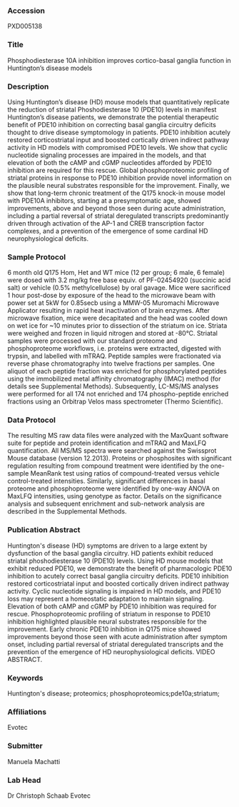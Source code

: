 ### Accession
PXD005138

### Title
Phosphodiesterase 10A inhibition improves cortico-basal ganglia function in Huntington’s disease models

### Description
Using Huntington’s disease (HD) mouse models that quantitatively replicate the reduction of striatal Phoshodiesterase 10 (PDE10) levels in manifest Huntington’s disease patients, we demonstrate the potential therapeutic benefit of PDE10 inhibition on correcting basal ganglia circuitry deficits thought to drive disease symptomology in patients. PDE10 inhibition acutely restored corticostriatal input and boosted cortically driven indirect pathway activity in HD models with compromised PDE10 levels.  We show that cyclic nucleotide signaling processes are impaired in the models, and that elevation of both the cAMP and cGMP nucleotides afforded by PDE10 inhibition are required for this rescue. Global phosphoproteomic profiling of striatal proteins in response to PDE10 inhibition provide novel information on the plausible neural substrates responsible for the improvement.  Finally, we show that long-term chronic treatment of the Q175 knock-in mouse model with PDE10A inhibitors, starting at a presymptomatic age, showed improvements, above and beyond those seen during acute administration, including a partial reversal of striatal deregulated transcripts predominantly driven through activation of the AP-1 and CREB transcription factor complexes, and a prevention of the emergence of some cardinal HD neurophysiological deficits.

### Sample Protocol
6 month old Q175 Hom, Het and WT mice (12 per group; 6 male, 6 female) were dosed with 3.2 mg/kg free base equiv. of PF-02454920 (succinic acid salt) or vehicle (0.5% methylcellulose) by oral gavage.  Mice were sacrificed 1 hour post-dose  by exposure of the head to the microwave beam with power set at 5kW for 0.85secb using a MMW-05 Muromachi Microwave Applicator resulting in rapid heat inactivation of brain enzymes. After microwave fixation, mice were decapitated and the head was cooled down on wet ice for ~10 minutes prior to dissection of the striatum on ice. Striata were weighed and frozen in liquid nitrogen and stored at -80°C. Striatal samples were processed with our standard proteome and phosphoproteome workflows, i.e. proteins were extracted, digested with trypsin, and labelled with mTRAQ. Peptide samples were fractionated via reverse phase chromatography into twelve fractions per samples. One aliquot of each peptide fraction was enriched for phosphorylated peptides using the immobilized metal affinity chromatography (IMAC) method (for details see Supplemental Methods). Subsequently, LC-MS/MS analyses were performed for all 174 not enriched and 174 phospho-peptide enriched fractions using an Orbitrap Velos mass spectrometer (Thermo Scientific).

### Data Protocol
The resulting MS raw data files were analyzed with the MaxQuant software suite for peptide and protein identification and mTRAQ and MaxLFQ quantification. All MS/MS spectra were searched against the Swissprot Mouse database (version 12.2013).   Proteins or phosphosites with significant regulation resulting from compound treatment were identified by the one-sample MeanRank test using ratios of compound-treated versus vehicle control-treated intensities. Similarly, significant differences in basal proteome and phosphoproteome were identified by one-way ANOVA on MaxLFQ intensities, using genotype as factor. Details on the significance analysis and subsequent enrichment and sub-network analysis are described in the Supplemental Methods.

### Publication Abstract
Huntington's disease (HD) symptoms are driven to a&#xa0;large extent by dysfunction of the basal ganglia circuitry. HD patients exhibit reduced striatal phoshodiesterase 10 (PDE10) levels. Using HD mouse models that exhibit reduced PDE10, we demonstrate&#xa0;the benefit of pharmacologic PDE10 inhibition to&#xa0;acutely correct basal ganglia circuitry deficits. PDE10 inhibition restored corticostriatal input and boosted cortically driven indirect pathway activity. Cyclic nucleotide signaling is impaired in HD models, and PDE10 loss may represent a homeostatic adaptation to maintain signaling. Elevation of both cAMP and cGMP by PDE10 inhibition was required for rescue. Phosphoproteomic profiling of striatum in response to PDE10 inhibition highlighted plausible neural substrates responsible for the improvement. Early chronic PDE10 inhibition in Q175 mice showed improvements beyond those seen with acute administration after symptom onset, including partial reversal of striatal deregulated transcripts and the prevention of the emergence of HD neurophysiological deficits. VIDEO ABSTRACT.

### Keywords
Huntington's disease; proteomics; phosphoproteomics;pde10a;striatum;

### Affiliations
Evotec

### Submitter
Manuela Machatti

### Lab Head
Dr Christoph Schaab
Evotec


